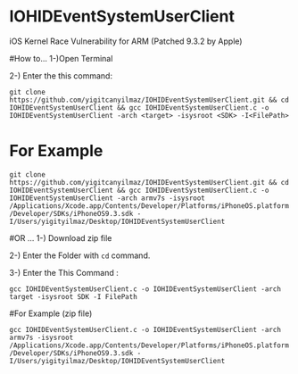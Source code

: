 # IOHIDEventSystemUserClient
iOS Kernel Race Vulnerability for ARM (Patched 9.3.2 by Apple)

#How to...
1-)Open Terminal

2-) Enter the this command:

```git clone https://github.com/yigitcanyilmaz/IOHIDEventSystemUserClient.git && cd IOHIDEventSystemUserClient && gcc IOHIDEventSystemUserClient.c -o IOHIDEventSystemUserClient -arch <target> -isysroot <SDK> -I<FilePath>```
# For Example
```git clone https://github.com/yigitcanyilmaz/IOHIDEventSystemUserClient.git && cd IOHIDEventSystemUserClient && gcc IOHIDEventSystemUserClient.c -o IOHIDEventSystemUserClient -arch armv7s -isysroot /Applications/Xcode.app/Contents/Developer/Platforms/iPhoneOS.platform/Developer/SDKs/iPhoneOS9.3.sdk -I/Users/yigityilmaz/Desktop/IOHIDEventSystemUserClient```

#OR ...
1-) Download zip file

2-) Enter the Folder with ```cd``` command.

3-) Enter the This Command :

```gcc IOHIDEventSystemUserClient.c -o IOHIDEventSystemUserClient -arch target -isysroot SDK -I FilePath```

#For Example (zip file)

```gcc IOHIDEventSystemUserClient.c -o IOHIDEventSystemUserClient -arch armv7s -isysroot /Applications/Xcode.app/Contents/Developer/Platforms/iPhoneOS.platform/Developer/SDKs/iPhoneOS9.3.sdk -I/Users/yigityilmaz/Desktop/IOHIDEventSystemUserClient```
